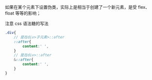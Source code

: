 如果在某个元素下设置伪类，实际上是相当于创建了一个新元素，是受 flex、float 等等的影响；

注意 css 语法糖的写法
```scss
.div{
    // 是在div>子元素>::after
    ::after{
        content:' ',
    }
    // 是在div>::after
    &::after{
        content:' ',
    }
}
```